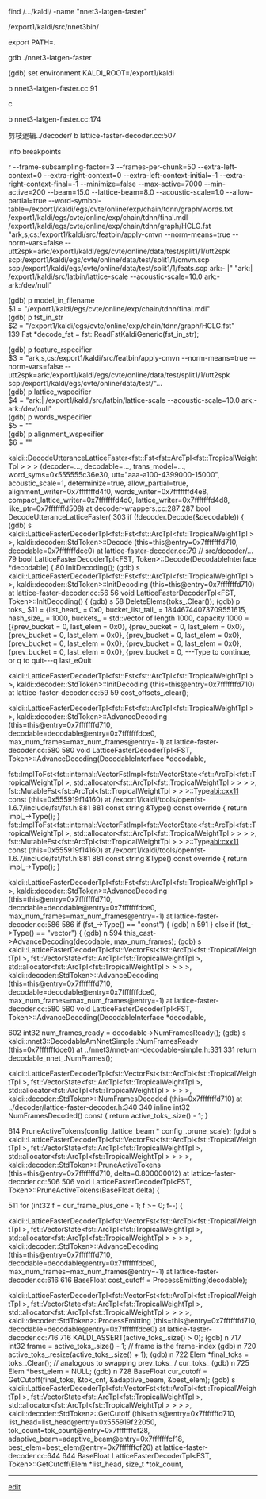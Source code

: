 find /.../kaldi/ -name "nnet3-latgen-faster"

/export1/kaldi/src/nnet3bin/

export PATH=.

gdb ./nnet3-latgen-faster

(gdb) set environment KALDI_ROOT=/export1/kaldi

b nnet3-latgen-faster.cc:91

c

b nnet3-latgen-faster.cc:174

剪枝逻辑../decoder/ b lattice-faster-decoder.cc:507

info breakpoints

r --frame-subsampling-factor=3 --frames-per-chunk=50 --extra-left-context=0 --extra-right-context=0 --extra-left-context-initial=-1 --extra-right-context-final=-1 --minimize=false --max-active=7000 --min-active=200 --beam=15.0 --lattice-beam=8.0 --acoustic-scale=1.0 --allow-partial=true --word-symbol-table=/export1/kaldi/egs/cvte/online/exp/chain/tdnn/graph/words.txt /export1/kaldi/egs/cvte/online/exp/chain/tdnn/final.mdl /export1/kaldi/egs/cvte/online/exp/chain/tdnn/graph/HCLG.fst "ark,s,cs:/export1/kaldi/src/featbin/apply-cmvn --norm-means=true --norm-vars=false --utt2spk=ark:/export1/kaldi/egs/cvte/online/data/test/split1/1/utt2spk scp:/export1/kaldi/egs/cvte/online/data/test/split1/1/cmvn.scp scp:/export1/kaldi/egs/cvte/online/data/test/split1/1/feats.scp ark:- |" "ark:| /export1/kaldi/src/latbin/lattice-scale --acoustic-scale=10.0 ark:- ark:/dev/null"

(gdb) p model_in_filename     
$1 = "/export1/kaldi/egs/cvte/online/exp/chain/tdnn/final.mdl"     
(gdb) p fst_in_str     
$2 = "/export1/kaldi/egs/cvte/online/exp/chain/tdnn/graph/HCLG.fst"     
139           Fst<StdArc> *decode_fst = fst::ReadFstKaldiGeneric(fst_in_str);

(gdb) p feature_rspecifier     
$3 = "ark,s,cs:/export1/kaldi/src/featbin/apply-cmvn --norm-means=true --norm-vars=false --utt2spk=ark:/export1/kaldi/egs/cvte/online/data/test/split1/1/utt2spk scp:/export1/kaldi/egs/cvte/online/data/test/"...      
(gdb) p lattice_wspecifier     
$4 = "ark:| /export1/kaldi/src/latbin/lattice-scale --acoustic-scale=10.0 ark:- ark:/dev/null"     
(gdb) p words_wspecifier     
$5 = ""     
(gdb) p alignment_wspecifier     
$6 = ""     

kaldi::DecodeUtteranceLatticeFaster<fst::Fst<fst::ArcTpl<fst::TropicalWeightTpl<float> > > > (decoder=...,
    decodable=..., trans_model=..., word_syms=0x555555c36e30, utt="aaa-a100-4399000-15000", acoustic_scale=1,
    determinize=true, allow_partial=true, alignment_writer=0x7fffffffd4f0, words_writer=0x7fffffffd4e8,
    compact_lattice_writer=0x7fffffffd4d0, lattice_writer=0x7fffffffd4d8, like_ptr=0x7fffffffd508)
    at decoder-wrappers.cc:287
287     bool DecodeUtteranceLatticeFaster(
303       if (!decoder.Decode(&decodable)) {
(gdb) s
kaldi::LatticeFasterDecoderTpl<fst::Fst<fst::ArcTpl<fst::TropicalWeightTpl<float> > >, kaldi::decoder::StdToken>::Decode (this=this@entry=0x7fffffffd710, decodable=0x7fffffffdce0) at lattice-faster-decoder.cc:79  // src/decoder/...
79      bool LatticeFasterDecoderTpl<FST, Token>::Decode(DecodableInterface *decodable) {
80        InitDecoding();
(gdb) s
kaldi::LatticeFasterDecoderTpl<fst::Fst<fst::ArcTpl<fst::TropicalWeightTpl<float> > >, kaldi::decoder::StdToken>::InitDecoding (this=this@entry=0x7fffffffd710) at lattice-faster-decoder.cc:56
56      void LatticeFasterDecoderTpl<FST, Token>::InitDecoding() {
(gdb) s
58        DeleteElems(toks_.Clear());
(gdb) p toks_
$11 = {list_head_ = 0x0, bucket_list_tail_ = 18446744073709551615, hash_size_ = 1000,
  buckets_ = std::vector of length 1000, capacity 1000 = {{prev_bucket = 0, last_elem = 0x0}, {prev_bucket = 0,
      last_elem = 0x0}, {prev_bucket = 0, last_elem = 0x0}, {prev_bucket = 0, last_elem = 0x0}, {prev_bucket = 0,
      last_elem = 0x0}, {prev_bucket = 0, last_elem = 0x0}, {prev_bucket = 0, last_elem = 0x0}, {prev_bucket = 0,
---Type <return> to continue, or q <return> to quit---q
last_eQuit

kaldi::LatticeFasterDecoderTpl<fst::Fst<fst::ArcTpl<fst::TropicalWeightTpl<float> > >, kaldi::decoder::StdToken>::InitDecoding (this=this@entry=0x7fffffffd710) at lattice-faster-decoder.cc:59
59        cost_offsets_.clear();

kaldi::LatticeFasterDecoderTpl<fst::Fst<fst::ArcTpl<fst::TropicalWeightTpl<float> > >, kaldi::decoder::StdToken>::AdvanceDecoding (this=this@entry=0x7fffffffd710, decodable=decodable@entry=0x7fffffffdce0,
    max_num_frames=max_num_frames@entry=-1) at lattice-faster-decoder.cc:580
580     void LatticeFasterDecoderTpl<FST, Token>::AdvanceDecoding(DecodableInterface *decodable,

fst::ImplToFst<fst::internal::VectorFstImpl<fst::VectorState<fst::ArcTpl<fst::TropicalWeightTpl<float> >, std::allocator<fst::ArcTpl<fst::TropicalWeightTpl<float> > > > >, fst::MutableFst<fst::ArcTpl<fst::TropicalWeightTpl<float> > > >::Type[abi:cxx11]() const (this=0x555919f14160) at /export1/kaldi/tools/openfst-1.6.7/include/fst/fst.h:881
881       const string &Type() const override { return impl_->Type(); }
    fst::ImplToFst<fst::internal::VectorFstImpl<fst::VectorState<fst::ArcTpl<fst::TropicalWeightTpl<float> >, std::allocator<fst::ArcTpl<fst::TropicalWeightTpl<float> > > > >, fst::MutableFst<fst::ArcTpl<fst::TropicalWeightTpl<float> > > >::Type[abi:cxx11]() const (this=0x555919f14160) at /export1/kaldi/tools/openfst-1.6.7/include/fst/fst.h:881
881       const string &Type() const override { return impl_->Type(); }

kaldi::LatticeFasterDecoderTpl<fst::Fst<fst::ArcTpl<fst::TropicalWeightTpl<float> > >, kaldi::decoder::StdToken>::AdvanceDecoding (this=this@entry=0x7fffffffd710, decodable=decodable@entry=0x7fffffffdce0,
    max_num_frames=max_num_frames@entry=-1) at lattice-faster-decoder.cc:586
586         if (fst_->Type() == "const") {
(gdb) n
591         } else if (fst_->Type() == "vector") {
(gdb) n
594           this_cast->AdvanceDecoding(decodable, max_num_frames);
(gdb) s
kaldi::LatticeFasterDecoderTpl<fst::VectorFst<fst::ArcTpl<fst::TropicalWeightTpl<float> >, fst::VectorState<fst::ArcTpl<fst::TropicalWeightTpl<float> >, std::allocator<fst::ArcTpl<fst::TropicalWeightTpl<float> > > > >, kaldi::decoder::StdToken>::AdvanceDecoding (this=this@entry=0x7fffffffd710, decodable=decodable@entry=0x7fffffffdce0,
    max_num_frames=max_num_frames@entry=-1) at lattice-faster-decoder.cc:580
580     void LatticeFasterDecoderTpl<FST, Token>::AdvanceDecoding(DecodableInterface *decodable,

602       int32 num_frames_ready = decodable->NumFramesReady();
(gdb) s
kaldi::nnet3::DecodableAmNnetSimple::NumFramesReady (this=0x7fffffffdce0) at ../nnet3/nnet-am-decodable-simple.h:331
331         return decodable_nnet_.NumFrames();

kaldi::LatticeFasterDecoderTpl<fst::VectorFst<fst::ArcTpl<fst::TropicalWeightTpl<float> >, fst::VectorState<fst::ArcTpl<fst::TropicalWeightTpl<float> >, std::allocator<fst::ArcTpl<fst::TropicalWeightTpl<float> > > > >, kaldi::decoder::StdToken>::NumFramesDecoded (this=0x7fffffffd710) at ../decoder/lattice-faster-decoder.h:340
340       inline int32 NumFramesDecoded() const { return active_toks_.size() - 1; }

614           PruneActiveTokens(config_.lattice_beam * config_.prune_scale);
(gdb) s
kaldi::LatticeFasterDecoderTpl<fst::VectorFst<fst::ArcTpl<fst::TropicalWeightTpl<float> >, fst::VectorState<fst::ArcTpl<fst::TropicalWeightTpl<float> >, std::allocator<fst::ArcTpl<fst::TropicalWeightTpl<float> > > > >, kaldi::decoder::StdToken>::PruneActiveTokens (this=this@entry=0x7fffffffd710, delta=0.800000012) at lattice-faster-decoder.cc:506
506     void LatticeFasterDecoderTpl<FST, Token>::PruneActiveTokens(BaseFloat delta) {

511       for (int32 f = cur_frame_plus_one - 1; f >= 0; f--) {

kaldi::LatticeFasterDecoderTpl<fst::VectorFst<fst::ArcTpl<fst::TropicalWeightTpl<float> >, fst::VectorState<fst::ArcTpl<fst::TropicalWeightTpl<float> >, std::allocator<fst::ArcTpl<fst::TropicalWeightTpl<float> > > > >, kaldi::decoder::StdToken>::AdvanceDecoding (this=this@entry=0x7fffffffd710, decodable=decodable@entry=0x7fffffffdce0,
    max_num_frames=max_num_frames@entry=-1) at lattice-faster-decoder.cc:616
616         BaseFloat cost_cutoff = ProcessEmitting(decodable);

kaldi::LatticeFasterDecoderTpl<fst::VectorFst<fst::ArcTpl<fst::TropicalWeightTpl<float> >, fst::VectorState<fst::ArcTpl<fst::TropicalWeightTpl<float> >, std::allocator<fst::ArcTpl<fst::TropicalWeightTpl<float> > > > >, kaldi::decoder::StdToken>::ProcessEmitting (this=this@entry=0x7fffffffd710, decodable=decodable@entry=0x7fffffffdce0)
    at lattice-faster-decoder.cc:716
716       KALDI_ASSERT(active_toks_.size() > 0);
(gdb) n
717       int32 frame = active_toks_.size() - 1; // frame is the frame-index
(gdb) n
720       active_toks_.resize(active_toks_.size() + 1);
(gdb) n
722       Elem *final_toks = toks_.Clear(); // analogous to swapping prev_toks_ / cur_toks_
(gdb) n
725       Elem *best_elem = NULL;
(gdb) n
728       BaseFloat cur_cutoff = GetCutoff(final_toks, &tok_cnt, &adaptive_beam, &best_elem);
(gdb) s
kaldi::LatticeFasterDecoderTpl<fst::VectorFst<fst::ArcTpl<fst::TropicalWeightTpl<float> >, fst::VectorState<fst::ArcTpl<fst::TropicalWeightTpl<float> >, std::allocator<fst::ArcTpl<fst::TropicalWeightTpl<float> > > > >, kaldi::decoder::StdToken>::GetCutoff (this=this@entry=0x7fffffffd710, list_head=list_head@entry=0x555919f22050,
    tok_count=tok_count@entry=0x7fffffffcf28, adaptive_beam=adaptive_beam@entry=0x7fffffffcf18,
    best_elem=best_elem@entry=0x7fffffffcf20) at lattice-faster-decoder.cc:644
644     BaseFloat LatticeFasterDecoderTpl<FST, Token>::GetCutoff(Elem *list_head, size_t *tok_count,





-----------

[edit](https://github.com/saaavsaaa/saaavsaaa.github.io/edit/master/aaa/gdb_decode_record.md)
